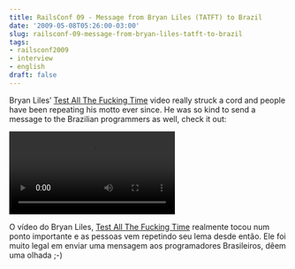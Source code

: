 ```yaml
---
title: RailsConf 09 - Message from Bryan Liles (TATFT) to Brazil
date: '2009-05-08T05:26:00-03:00'
slug: railsconf-09-message-from-bryan-liles-tatft-to-brazil
tags:
- railsconf2009
- interview
- english
draft: false
---
```




Bryan Liles’ [Test All The Fucking Time](http://rubyhoedown2008.confreaks.com/05-bryan-liles-lightning-talk-tatft-test-all-the-f-in-time.html) video really struck a cord and people have been repeating his motto ever since. He was so kind to send a message to the Brazilian programmers as well, check it out:

<video controls>
<source src="https://s3.us-east-2.amazonaws.com/blip.tv/Akitaonrails-RailsConf2009MensagemDeBryanLilesParaBrasileiros335.mp4">
Your browser does not support the video tag. [Direct Link](https://s3.us-east-2.amazonaws.com/blip.tv/Akitaonrails-RailsConf2009MensagemDeBryanLilesParaBrasileiros335.mp4)
</source></video>

O vídeo do Bryan Liles, [Test All The Fucking Time](http://rubyhoedown2008.confreaks.com/05-bryan-liles-lightning-talk-tatft-test-all-the-f-in-time.html) realmente tocou num ponto importante e as pessoas vem repetindo seu lema desde então. Ele foi muito legal em enviar uma mensagem aos programadores Brasileiros, dêem uma olhada ;-)

